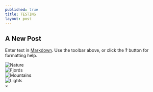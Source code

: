 ```yaml
---
published: true
title: TESTING
layout: post
---
```

## A New Post

Enter text in [Markdown](http://daringfireball.net/projects/markdown/). Use the toolbar above, or click the **?** button for formatting help.

<div class="row">
  <div class="column">
    <img src="img_nature.jpg" alt="Nature" onclick="openImg(this);">
  </div>
  <div class="column">
    <img src="img_fjords.jpg" alt="Fjords" onclick="openImg(this);">
  </div>
  <div class="column">
    <img src="img_mountains.jpg" alt="Mountains" onclick="openImg(this);">
  </div>
  <div class="column">
    <img src="img_lights.jpg" alt="Lights" onclick="openImg(this);">
  </div>
</div>

<!-- The expanding image container -->
<div class="container">
  <!-- Close the image -->
  <span onclick="this.parentElement.style.display='none'" class="closebtn">&times;</span>

  <!-- Expanded image -->
  <img id="expandedImg" style="width:100%">

  <!-- Image text -->
  <div id="imgtext"></div>
</div>

